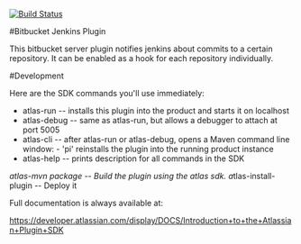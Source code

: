 [![Build Status](https://api.travis-ci.org/digital-wonderland/stash-plugins-jenkins.png)](https://travis-ci.org/digital-wonderland/stash-plugins-jenkins)

#Bitbucket Jenkins Plugin

This bitbucket server plugin notifies jenkins about commits to a certain repository. It can be enabled as a hook for each repository individually.


#Development

Here are the SDK commands you'll use immediately:

* atlas-run          -- installs this plugin into the product and starts it on localhost
* atlas-debug        -- same as atlas-run, but allows a debugger to attach at port 5005
* atlas-cli          -- after atlas-run or atlas-debug, opens a Maven command line window:
                        - 'pi' reinstalls the plugin into the running product instance
* atlas-help         -- prints description for all commands in the SDK

*atlas-mvn package    -- Build the plugin using the atlas sdk.
a*tlas-install-plugin -- Deploy it

Full documentation is always available at:

https://developer.atlassian.com/display/DOCS/Introduction+to+the+Atlassian+Plugin+SDK